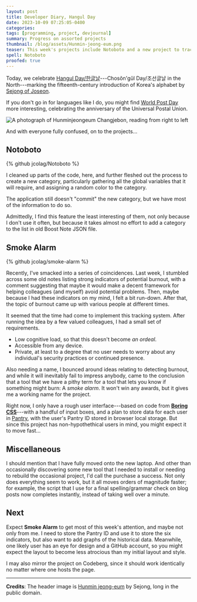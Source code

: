 ```yaml
---
layout: post
title: Developer Diary, Hangul Day
date: 2023-10-09 07:25:05-0400
categories:
tags: [programming, project, devjournal]
summary: Progress on assorted projects
thumbnail: /blog/assets/Hunmin-jeong-eum.png
teaser: This week's projects include Notoboto and a new project to track burnout, Smoke Alarm.
spell: Notoboto
proofed: true
---
```


Today, we celebrate [Hangul Day/한글날](https://en.wikipedia.org/wiki/Hangul_Day)---Chosŏn'gŭl Day/조선글날 in the North---marking the fifteenth-century introduction of Korea's alphabet by [Sejong of Joseon](https://en.wikipedia.org/wiki/Sejong_the_Great).

If you don't go in for languages like I do, you might find [World Post Day](https://en.wikipedia.org/wiki/World_Post_Day) more interesting, celebrating the anniversary of the Universal Postal Union.

![A photograph of Hunminjeongeum Changjebon, reading from right to left](/blog/assets/Hunmin-jeong-eum.png "Because the speech of this country is different from that of China, it [the spoken language] does not match the [Chinese] letters. Therefore, even if the ignorant want to communicate, many of them, in the end, cannot successfully express themselves. Saddened by this, I have [had] 28 letters newly made. It is my wish that all the people may easily learn these letters and that [they] be convenient for daily use.")

And with everyone fully confused, on to the projects...

## Notoboto

{% github jcolag/Notoboto %}

I cleaned up parts of the code, here, and further fleshed out the process to create a new category, particularly gathering all the global variables that it will require, and assigning a random color to the category.

The application still doesn't "commit" the new category, but we have most of the information to do so.

Admittedly, I find this feature the least interesting of them, not only because I don't use it often, but because it takes almost no effort to add a category to the list in old Boost Note JSON file.

## Smoke Alarm

{% github jcolag/smoke-alarm %}

Recently, I've smacked into a series of coincidences.  Last week, I stumbled across some old notes listing strong indicators of potential burnout, with a comment suggesting that maybe it would make a decent framework for helping colleagues (and myself) avoid potential problems.  Then, maybe because I had these indicators on my mind, I felt a bit run-down.  After that, the topic of burnout came up with various people at different times.

It seemed that the time had come to implement this tracking system.  After running the idea by a few valued colleagues, I had a small set of requirements.

 * Low cognitive load, so that this doesn't become *an ordeal*.
 * Accessible from any device.
 * Private, at least to a degree that no user needs to worry about any individual's security practices or continued presence.

Also needing a name, I bounced around ideas relating to detecting burnout, and while it will inevitably fail to impress anybody, came to the conclusion that a tool that we have a pithy term for a tool that lets you know if something might burn:  A *smoke alarm*.  It won't win any awards, but it gives me a working name for the project.

Right now, I only have a rough user interface---based on code from [**Boring CSS**](https://github.com/jcolag/boring-css)---with a handful of input boxes, and a plan to store data for each user in [Pantry](https://getpantry.cloud/), with the user's Pantry ID stored in browser local storage.  But since this project has non-hypothethical users in mind, you might expect it to move fast...

## Miscellaneous

I should mention that I have fully moved onto the new laptop.  And other than occasionally discovering some new tool that I needed to install or needing to rebuild the occasional project, I'd call the purchase a success.  Not only does everything seem to work, but it all moves orders of magnitude faster; for example, the script that I use for a final spelling/grammar check on blog posts now completes instantly, instead of taking well over a minute.

## Next

Expect **Smoke Alarm** to get most of this week's attention, and maybe not only from me.  I need to store the Pantry ID and use it to store the six indicators, but also want to add graphs of the historical data.  Meanwhile, one likely user has an eye for design and a GitHub account, so you might expect the layout to become less atrocious than my initial layout and style.

I may also mirror the project on Codeberg, since it should work identically no matter where one hosts the page.

* * *

**Credits**:  The header image is [Hunmin jeong-eum](https://web.archive.org/web/20030415094216/http://www.hangul.or.kr/M2-4-1.htm) by Sejong, long in the public domain.
